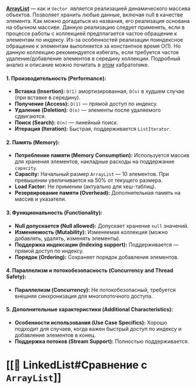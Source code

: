 
**[ArrayList](http://docs.oracle.com/javase/8/docs/api/java/util/ArrayList.html)** — как и `Vector`  является реализацией динамического массива объектов. Позволяет хранить любые данные, включая null в качестве элемента. Как можно догадаться из названия, его реализация основана на обычном массиве. Данную реализацию следует применять, если в процессе работы с коллекцией предплагается частое обращение к элементам по индексу. Из-за особенностей реализации поиндексное обращение к элементам выполняется за константное время O(1). Но данную коллекцию рекомендуется избегать, если требуется частое удаление/добавление элементов в середину коллекции. Подробный анализ и описание можно почитать в [этом](http://habrahabr.ru/post/128269/) хабратопике.

#### 1. **Производительность (Performance):**

- **Вставка (Insertion):** `O(1)` амортизированная, `O(n)` в худшем случае (при вставке в середину).
- **Получение (Access):** `O(1)` — прямой доступ по индексу.
- **Удаление (Deletion):** `O(n)` — элементы после удаляемого сдвигаются.
- **Поиск (Search):** `O(n)` — линейный поиск.
- **Итерация (Iteration):** Быстрая, поддерживается `ListIterator`.

#### 2. **Память (Memory):**

- **Потребление памяти (Memory Consumption):** Используется массив для хранения элементов, накладные расходы на поддержание `capacity`.
- **Capacity:** Начальный размер `ArrayList` — 10 элементов. При превышении увеличивается на 50% от текущего размера.
- **Load Factor:** Не применим (актуально для хеш-таблиц).
- **Резервирование памяти (Overhead):** Дополнительная память на массив и указатели.

#### 3. **Функциональность (Functionality):**

- **Null допускается (Null allowed):** Допускает хранение `null` значений.
- **Изменяемость (Mutability):** Изменяемая коллекция (можно добавлять, удалять, изменять элементы).
- **Поддержка индексации (Indexing support):** Поддерживается — прямой доступ по индексу.
- **Порядок (Ordering):** Сохраняет порядок добавления элементов.

#### 4. **Параллелизм и потокобезопасность (Concurrency and Thread Safety):**

- **Параллелизм (Concurrency):** Не потокобезопасный, требуется внешняя синхронизация для многопоточного доступа.

#### 5. **Дополнительные характеристики (Additional Characteristics):**

- **Особенности использования (Use Case Specifics):** Хорошо подходит для случаев, когда важен быстрый доступ по индексу и добавление элементов в конец.
- **Поддержка потоков (Stream Support):** Полностью поддерживается.



# [[🍠 LinkedList#Cравнение с `ArrayList`]]
